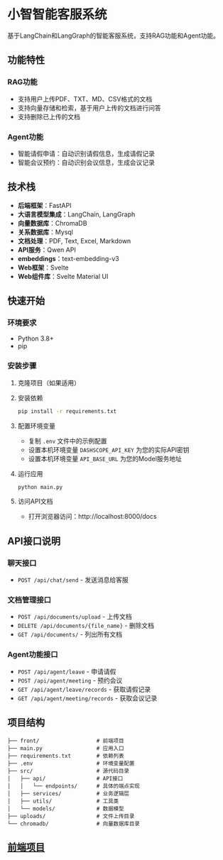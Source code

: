 # 小智智能客服系统

基于LangChain和LangGraph的智能客服系统，支持RAG功能和Agent功能。

## 功能特性

### RAG功能
- 支持用户上传PDF、TXT、MD、CSV格式的文档
- 支持向量存储和检索，基于用户上传的文档进行问答
- 支持删除已上传的文档

### Agent功能
- 智能请假申请：自动识别请假信息，生成请假记录
- 智能会议预约：自动识别会议信息，生成会议记录

## 技术栈

- **后端框架**：FastAPI
- **大语言模型集成**：LangChain, LangGraph
- **向量数据库**：ChromaDB
- **关系数据库**：Mysql
- **文档处理**：PDF, Text, Excel, Markdown
- **API服务**：Qwen API
- **embeddings**：text-embedding-v3
- **Web框架**：Svelte
- **Web组件库**：Svelte Material UI

## 快速开始

### 环境要求

- Python 3.8+
- pip

### 安装步骤

1. 克隆项目（如果适用）

2. 安装依赖
   ```bash
   pip install -r requirements.txt
   ```

3. 配置环境变量
   - 复制 `.env` 文件中的示例配置
   - 设置本机环境变量 `DASHSCOPE_API_KEY` 为您的实际API密钥
   - 设置本机环境变量 `API_BASE_URL` 为您的Model服务地址

4. 运行应用
   ```bash
   python main.py
   ```

5. 访问API文档
   - 打开浏览器访问：http://localhost:8000/docs

## API接口说明

### 聊天接口
- `POST /api/chat/send` - 发送消息给客服

### 文档管理接口
- `POST /api/documents/upload` - 上传文档
- `DELETE /api/documents/{file_name}` - 删除文档
- `GET /api/documents/` - 列出所有文档

### Agent功能接口
- `POST /api/agent/leave` - 申请请假
- `POST /api/agent/meeting` - 预约会议
- `GET /api/agent/leave/records` - 获取请假记录
- `GET /api/agent/meeting/records` - 获取会议记录

## 项目结构

```
├── front/                  # 前端项目
├── main.py                 # 应用入口
├── requirements.txt        # 依赖列表
├── .env                    # 环境变量配置
├── src/                    # 源代码目录
│   ├── api/                # API接口
│   │   └── endpoints/      # 具体的端点实现
│   ├── services/           # 业务逻辑层
│   ├── utils/              # 工具类
│   └── models/             # 数据模型
├── uploads/                # 文件上传目录
└── chromadb/               # 向量数据库目录
```

## [前端项目](./front/README.md) 
